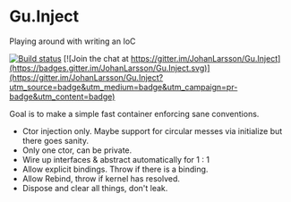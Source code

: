 # Gu.Inject

Playing around with writing an IoC

[![Build status](https://ci.appveyor.com/api/projects/status/c51yih3egb6lik1n/branch/master?svg=true)](https://ci.appveyor.com/project/GuOrg/gu-inject/branch/master)
[![Join the chat at https://gitter.im/JohanLarsson/Gu.Inject](https://badges.gitter.im/JohanLarsson/Gu.Inject.svg)](https://gitter.im/JohanLarsson/Gu.Inject?utm_source=badge&utm_medium=badge&utm_campaign=pr-badge&utm_content=badge)

Goal is to make a simple fast container enforcing sane conventions.

- Ctor injection only. Maybe support for circular messes via initialize but there goes sanity.
- Only one ctor, can be private.
- Wire up interfaces & abstract automatically for 1 : 1
- Allow explicit bindings. Throw if there is a binding.
- Allow Rebind, throw if kernel has resolved.
- Dispose and clear all things, don't leak.
